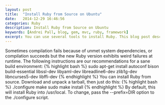 ```yaml
---
layout: post
title:  "Install Ruby from Source on Ubuntu"
date:   2014-12-29 16:46:56
categories: Ruby
description: Install Ruby from Source on Ubuntu
keywords: [Andrei Pall, blog, gem, mvc, ruby, framework]
excerpt: You can use several tools to install Ruby. This blog post describes how to build and install Ruby from source on Ubuntu. If you cannot compile your own Ruby, and you do not want to use a third-party tool, you can use your system’s package manager to install Ruby.
---
```


Sometimes compilation fails because of unmet system dependencies, or compilation succeeds but the new Ruby version exhibits weird failures at runtime. The following instructions are our recommendations for a sane build environment:
{% highlight bash %}
sudo apt-get install autoconf bison build-essential libssl-dev libyaml-dev libreadline6-dev zlib1g-dev libncurses5-dev libffi-dev
{% endhighlight %}
You can install Ruby from source. Download and unpack a tarball, then just do this:
{% highlight bash %}
./configure
make
sudo make install
{% endhighlight %}
By default, this will install Ruby into /usr/local. To change, pass the --prefix=DIR option to the ./configure script.
